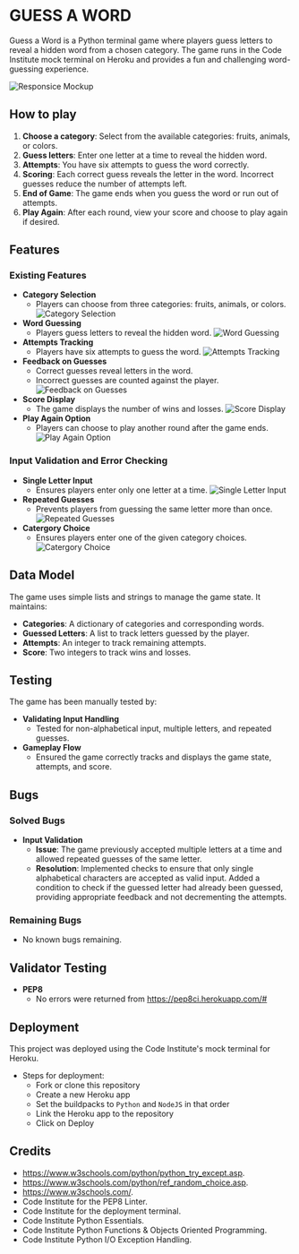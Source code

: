 # GUESS A WORD

Guess a Word is a Python terminal game where players guess letters to reveal a hidden word from a chosen category. The game runs in the Code Institute mock terminal on Heroku and provides a fun and challenging word-guessing experience.

![Responsice Mockup]()

## How to play

1. **Choose a category**: Select from the available categories: fruits, animals, or colors.
2. **Guess letters**: Enter one letter at a time to reveal the hidden word.
3. **Attempts**: You have six attempts to guess the word correctly.
4. **Scoring**: Each correct guess reveals the letter in the word. Incorrect guesses reduce the number of attempts left.
5. **End of Game**: The game ends when you guess the word or run out of attempts.
6. **Play Again**: After each round, view your score and choose to play again if desired.

## Features

### Existing Features
- **Category Selection**
  - Players can choose from three categories: fruits, animals, or colors.
  ![Category Selection]()
- **Word Guessing**
  - Players guess letters to reveal the hidden word.
  ![Word Guessing]()
- **Attempts Tracking**
  - Players have six attempts to guess the word.
  ![Attempts Tracking]()
- **Feedback on Guesses**
  - Correct guesses reveal letters in the word.
  - Incorrect guesses are counted against the player.
  ![Feedback on Guesses]()
- **Score Display**
  - The game displays the number of wins and losses.
  ![Score Display]()
- **Play Again Option**
  - Players can choose to play another round after the game ends.
  ![Play Again Option]()

### Input Validation and Error Checking
- **Single Letter Input**
  - Ensures players enter only one letter at a time.
  ![Single Letter Input]()
- **Repeated Guesses**
  - Prevents players from guessing the same letter more than once.
  ![Repeated Guesses]()
- **Catergory Choice**
  - Ensures players enter one of the given category choices.
  ![Catergory Choice]()

## Data Model

The game uses simple lists and strings to manage the game state. It maintains:
- **Categories**: A dictionary of categories and corresponding words.
- **Guessed Letters**: A list to track letters guessed by the player.
- **Attempts**: An integer to track remaining attempts.
- **Score**: Two integers to track wins and losses.

## Testing

The game has been manually tested by:
- **Validating Input Handling**
  - Tested for non-alphabetical input, multiple letters, and repeated guesses.
- **Gameplay Flow**
  - Ensured the game correctly tracks and displays the game state, attempts, and score.

## Bugs

### Solved Bugs
- **Input Validation**
  - **Issue**: The game previously accepted multiple letters at a time and allowed repeated guesses of the same letter.
  - **Resolution**: Implemented checks to ensure that only single alphabetical characters are accepted as valid input. Added a condition to check if the guessed letter had already been guessed, providing appropriate feedback and not decrementing the attempts.

### Remaining Bugs
- No known bugs remaining.

## Validator Testing

- **PEP8**
  - No errors were returned from https://pep8ci.herokuapp.com/# 

## Deployment

This project was deployed using the Code Institute's mock terminal for Heroku.

- Steps for deployment:
  - Fork or clone this repository
  - Create a new Heroku app
  - Set the buildpacks to `Python` and `NodeJS` in that order
  - Link the Heroku app to the repository
  - Click on Deploy

## Credits

- https://www.w3schools.com/python/python_try_except.asp.
- https://www.w3schools.com/python/ref_random_choice.asp.
- https://www.w3schools.com/.
- Code Institute for the PEP8 Linter.
- Code Institute for the deployment terminal.
- Code Institute Python Essentials.
- Code Institute Python Functions & Objects Oriented Programming.
- Code Institute Python I/O Exception Handling. 

